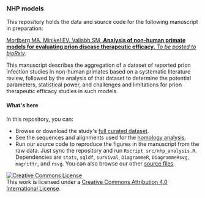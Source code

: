 ### NHP models

This repository holds the data and source code for the following manuscript in preparation:

[Mortberg MA, Minikel EV. Vallabh SM, **Analysis of non-human primate models for
evaluating prion disease therapeutic efficacy.** _To be posted to bioRxiv_]().

This manuscript describes the aggregation of a dataset of reported prion infection studies in non-human primates based on a systematic literature review, followed by the analysis of that dataset to determine the potential parameters, statistical power, and challenges and limitations for prion therapeutic efficacy studies in such models.

#### What's here

In this repository, you can:

+ Browse or download the study's [full curated dataset](/dataset).
+ See the sequences and alignments used for the [homology analysis](/homology).
+ Run our source code to reproduce the figures in the manuscript from the raw data. Just sync the repository and run `Rscript src/nhp_analysis.R`. Dependencies are `stats`, `sqldf`, `survival`, `DiagrammeR`, `DiagrammeRsvg`, `magrittr`, and `rsvg`. You can also browse our other [source files](/src).

<a rel="license" href="http://creativecommons.org/licenses/by/4.0/"><img alt="Creative Commons License" style="border-width:0" src="https://i.creativecommons.org/l/by/4.0/88x31.png" /></a><br />This work is licensed under a <a rel="license" href="http://creativecommons.org/licenses/by/4.0/">Creative Commons Attribution 4.0 International License</a>.


